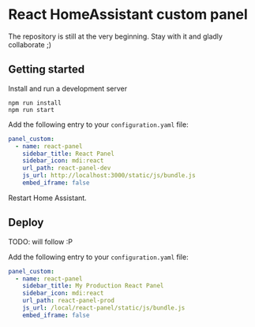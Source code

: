 # React HomeAssistant custom panel

The repository is still at the very beginning. Stay with it and gladly collaborate ;)

## Getting started

Install and run a development server

```
npm run install
npm run start
```

Add the following entry to your `configuration.yaml` file:

```yaml
panel_custom:
  - name: react-panel
    sidebar_title: React Panel
    sidebar_icon: mdi:react
    url_path: react-panel-dev
    js_url: http://localhost:3000/static/js/bundle.js
    embed_iframe: false
```

Restart Home Assistant.

## Deploy
TODO: will follow :P

Add the following entry to your `configuration.yaml` file:
```yaml
panel_custom:
  - name: react-panel
    sidebar_title: My Production React Panel
    sidebar_icon: mdi:react
    url_path: react-panel-prod
    js_url: /local/react-panel/static/js/bundle.js
    embed_iframe: false
```